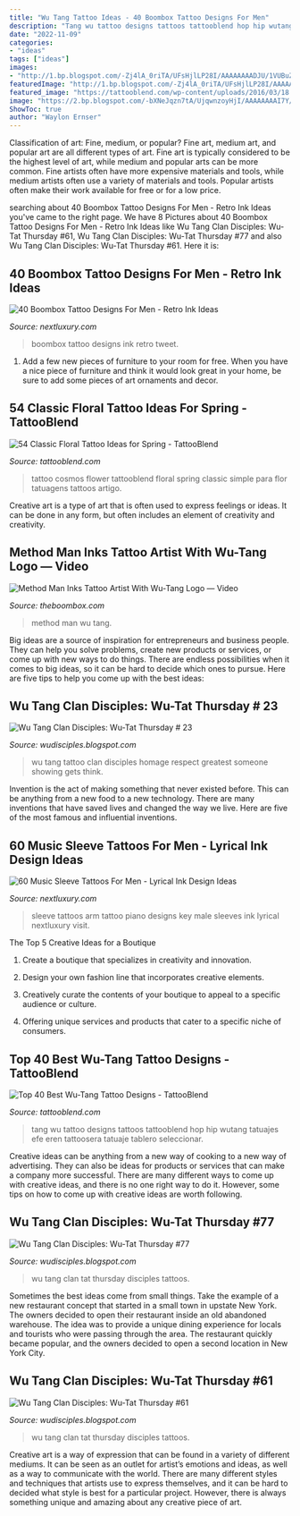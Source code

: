 ```yaml
---
title: "Wu Tang Tattoo Ideas - 40 Boombox Tattoo Designs For Men"
description: "Tang wu tattoo designs tattoos tattooblend hop hip wutang tatuajes efe eren tattoosera tatuaje tablero seleccionar"
date: "2022-11-09"
categories:
- "ideas"
tags: ["ideas"]
images:
- "http://1.bp.blogspot.com/-Zj4lA_0riTA/UFsHjlLP28I/AAAAAAAADJU/1VUBuZtxKSs/s1600/photoqqqq.JPG"
featuredImage: "http://1.bp.blogspot.com/-Zj4lA_0riTA/UFsHjlLP28I/AAAAAAAADJU/1VUBuZtxKSs/s1600/photoqqqq.JPG"
featured_image: "https://tattooblend.com/wp-content/uploads/2016/03/18.jpg"
image: "https://2.bp.blogspot.com/-bXNeJqzn7tA/UjqwnzoyHjI/AAAAAAAAI7Y/8zvDf1WlOIk/s1600/image-16.jpeg"
ShowToc: true
author: "Waylon Ernser"
---
```



Classification of art: Fine, medium, or popular?
Fine art, medium art, and popular art are all different types of art. Fine art is typically considered to be the highest level of art, while medium and popular arts can be more common. Fine artists often have more expensive materials and tools, while medium artists often use a variety of materials and tools. Popular artists often make their work available for free or for a low price.

	

		
searching about 40 Boombox Tattoo Designs For Men - Retro Ink Ideas you've came to the right page. We have 8 Pictures about 40 Boombox Tattoo Designs For Men - Retro Ink Ideas like Wu Tang Clan Disciples: Wu-Tat Thursday #61, Wu Tang Clan Disciples: Wu-Tat Thursday #77 and also Wu Tang Clan Disciples: Wu-Tat Thursday #61. Here it is:
		
    
## 40 Boombox Tattoo Designs For Men - Retro Ink Ideas

<img loading=lazy src="http://nextluxury.com/wp-content/uploads/watercolor-paint-splatter-boombox-tattoos-for-men-on-leg-calf.jpg" onerror="this.onerror=null;this.src='https://tse4.mm.bing.net/th?id=OIP.BqRZ0h-3_UUVmS8zUlhjrAHaG8&amp;pid=15.1';" alt="40 Boombox Tattoo Designs For Men - Retro Ink Ideas">

_Source: nextluxury.com_

>boombox tattoo designs ink retro tweet. 

	

1. Add a few new pieces of furniture to your room for free. When you have a nice piece of furniture and think it would look great in your home, be sure to add some pieces of art ornaments and decor.

    
## 54 Classic Floral Tattoo Ideas For Spring - TattooBlend

<img loading=lazy src="https://tattooblend.com/wp-content/uploads/2017/01/28-4.jpg" onerror="this.onerror=null;this.src='https://tse3.mm.bing.net/th?id=OIP.47_kclb1pMffLfqFoqFBlgHaHY&amp;pid=15.1';" alt="54 Classic Floral Tattoo Ideas for Spring - TattooBlend">

_Source: tattooblend.com_

>tattoo cosmos flower tattooblend floral spring classic simple para flor tatuagens tattoos artigo. 

	

Creative art is a type of art that is often used to express feelings or ideas. It can be done in any form, but often includes an element of creativity and creativity.

    
## Method Man Inks Tattoo Artist With Wu-Tang Logo — Video

<img loading=lazy src="https://townsquare.media/site/625/files/2011/06/method-man-200cm062411.jpg?w=1200&amp;h=0&amp;zc=1&amp;s=0&amp;a=t&amp;q=89" onerror="this.onerror=null;this.src='https://tse3.mm.bing.net/th?id=OIP.0NqnTccfpuWfLa18PYSoNQHaIV&amp;pid=15.1';" alt="Method Man Inks Tattoo Artist With Wu-Tang Logo — Video">

_Source: theboombox.com_

>method man wu tang. 

	

Big ideas are a source of inspiration for entrepreneurs and business people. They can help you solve problems, create new products or services, or come up with new ways to do things. There are endless possibilities when it comes to big ideas, so it can be hard to decide which ones to pursue. Here are five tips to help you come up with the best ideas: 

    
## Wu Tang Clan Disciples: Wu-Tat Thursday # 23

<img loading=lazy src="http://1.bp.blogspot.com/-Zj4lA_0riTA/UFsHjlLP28I/AAAAAAAADJU/1VUBuZtxKSs/s1600/photoqqqq.JPG" onerror="this.onerror=null;this.src='https://tse4.mm.bing.net/th?id=OIP.CS1dIwD_rNZeHtPSuEfl1QHaJ6&amp;pid=15.1';" alt="Wu Tang Clan Disciples: Wu-Tat Thursday # 23">

_Source: wudisciples.blogspot.com_

>wu tang tattoo clan disciples homage respect greatest someone showing gets think. 

	

Invention is the act of making something that never existed before. This can be anything from a new food to a new technology. There are many inventions that have saved lives and changed the way we live. Here are five of the most famous and influential inventions.

    
## 60 Music Sleeve Tattoos For Men - Lyrical Ink Design Ideas

<img loading=lazy src="http://nextluxury.com/wp-content/uploads/male-piano-key-full-arm-sleeve-tattoo-designs.jpg" onerror="this.onerror=null;this.src='https://tse4.mm.bing.net/th?id=OIP.2At1XQalbnYkzie778bUzgHaHa&amp;pid=15.1';" alt="60 Music Sleeve Tattoos For Men - Lyrical Ink Design Ideas">

_Source: nextluxury.com_

>sleeve tattoos arm tattoo piano designs key male sleeves ink lyrical nextluxury visit. 

	

The Top 5 Creative Ideas for a Boutique
1. Create a boutique that specializes in creativity and innovation.
2. Design your own fashion line that incorporates creative elements.

3. Creatively curate the contents of your boutique to appeal to a specific audience or culture.

4. Offering unique services and products that cater to a specific niche of consumers.


    
## Top 40 Best Wu-Tang Tattoo Designs - TattooBlend

<img loading=lazy src="https://tattooblend.com/wp-content/uploads/2016/03/18.jpg" onerror="this.onerror=null;this.src='https://tse1.mm.bing.net/th?id=OIP.IhnkskVQx5jgIlzx3k2tKwHaHR&amp;pid=15.1';" alt="Top 40 Best Wu-Tang Tattoo Designs - TattooBlend">

_Source: tattooblend.com_

>tang wu tattoo designs tattoos tattooblend hop hip wutang tatuajes efe eren tattoosera tatuaje tablero seleccionar. 

	

Creative ideas can be anything from a new way of cooking to a new way of advertising. They can also be ideas for products or services that can make a company more successful. There are many different ways to come up with creative ideas, and there is no one right way to do it. However, some tips on how to come up with creative ideas are worth following.

    
## Wu Tang Clan Disciples: Wu-Tat Thursday #77

<img loading=lazy src="https://2.bp.blogspot.com/-bXNeJqzn7tA/UjqwnzoyHjI/AAAAAAAAI7Y/8zvDf1WlOIk/s1600/image-16.jpeg" onerror="this.onerror=null;this.src='https://tse4.mm.bing.net/th?id=OIP.OLjtdMchLvrp9os9uHWhowHaJ4&amp;pid=15.1';" alt="Wu Tang Clan Disciples: Wu-Tat Thursday #77">

_Source: wudisciples.blogspot.com_

>wu tang clan tat thursday disciples tattoos. 

	

Sometimes the best ideas come from small things. Take the example of a new restaurant concept that started in a small town in upstate New York. The owners decided to open their restaurant inside an old abandoned warehouse. The idea was to provide a unique dining experience for locals and tourists who were passing through the area. The restaurant quickly became popular, and the owners decided to open a second location in New York City.

    
## Wu Tang Clan Disciples: Wu-Tat Thursday #61

<img loading=lazy src="https://1.bp.blogspot.com/-VyA48ALn8I8/UbmJ6lYoqpI/AAAAAAAAH14/elrgdBBQZBg/s1600/image.jpeg" onerror="this.onerror=null;this.src='https://tse2.mm.bing.net/th?id=OIP.W0E4h_HfPLIPlBqRpcgSNQHaJ6&amp;pid=15.1';" alt="Wu Tang Clan Disciples: Wu-Tat Thursday #61">

_Source: wudisciples.blogspot.com_

>wu tang clan tat thursday disciples tattoos. 

	

Creative art is a way of expression that can be found in a variety of different mediums. It can be seen as an outlet for artist’s emotions and ideas, as well as a way to communicate with the world. There are many different styles and techniques that artists use to express themselves, and it can be hard to decided what style is best for a particular project. However, there is always something unique and amazing about any creative piece of art.

